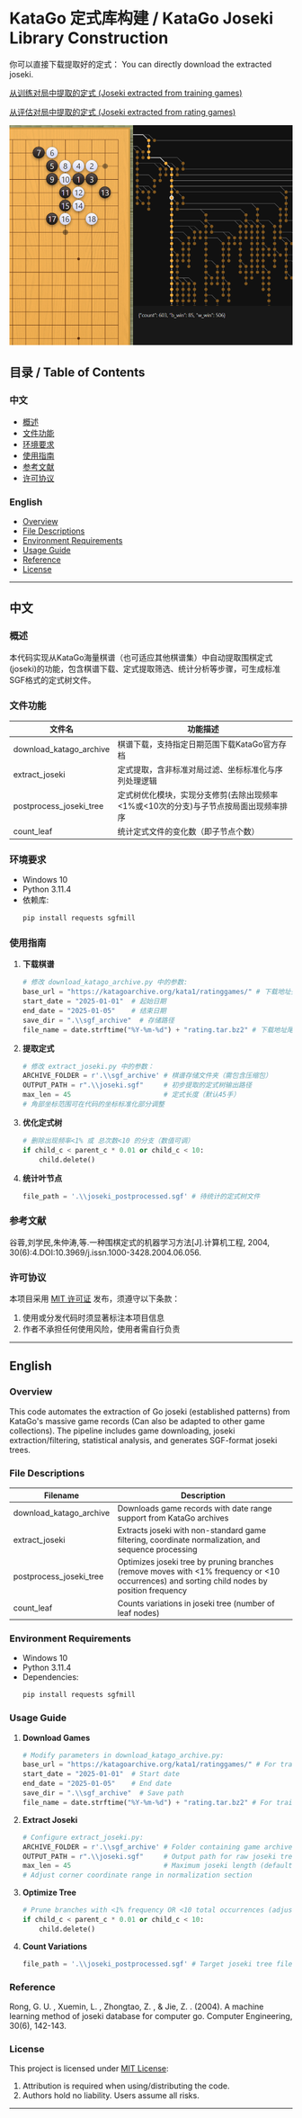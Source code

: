 # KataGo 定式库构建 / KataGo Joseki Library Construction

你可以直接下载提取好的定式：
You can directly download the extracted joseki.

[从训练对局中提取的定式 (Joseki extracted from training games)](https://github.com/yusaaki/JosekiExtraction/raw/main/katago_training_joseki.sgf)

[从评估对局中提取的定式 (Joseki extracted from rating games)](https://github.com/yusaaki/JosekiExtraction/raw/main/katago_rating_joseki.sgf)

![Joseki Example](https://github.com/yusaaki/JosekiExtraction/raw/main/joseki_example.png)

## 目录 / Table of Contents

### 中文
- [概述](#概述)
- [文件功能](#文件功能)
- [环境要求](#环境要求)
- [使用指南](#使用指南)
- [参考文献](#参考文献)
- [许可协议](#许可协议)

### English
- [Overview](#overview)
- [File Descriptions](#file-descriptions)
- [Environment Requirements](#environment-requirements)
- [Usage Guide](#usage-guide)
- [Reference](#reference)
- [License](#license)

---

## 中文

### 概述

本代码实现从KataGo海量棋谱（也可适应其他棋谱集）中自动提取围棋定式(joseki)的功能，包含棋谱下载、定式提取筛选、统计分析等步骤，可生成标准SGF格式的定式树文件。

### 文件功能

| 文件名                  | 功能描述                              |
|-----------------------|-----------------------------------|
| download_katago_archive | 棋谱下载，支持指定日期范围下载KataGo官方存档            |
| extract_joseki         | 定式提取，含非标准对局过滤、坐标标准化与序列处理逻辑        |
| postprocess_joseki_tree | 定式树优化模块，实现分支修剪(去除出现频率<1%或<10次的分支)与子节点按局面出现频率排序 |
| count_leaf             | 统计定式文件的变化数（即子节点个数）              |

### 环境要求

- Windows 10
- Python 3.11.4
- 依赖库: 
  ```bash
  pip install requests sgfmill
  ```

### 使用指南

1. **下载棋谱**
   ```python
   # 修改 download_katago_archive.py 中的参数:
   base_url = "https://katagoarchive.org/kata1/ratinggames/" # 下载地址头，训练棋谱需改为 "https://katagoarchive.org/kata1/trainingdata/"
   start_date = "2025-01-01"  # 起始日期
   end_date = "2025-01-05"    # 结束日期
   save_dir = ".\\sgf_archive"  # 存储路径
   file_name = date.strftime("%Y-%m-%d") + "rating.tar.bz2" # 下载地址尾，训练棋谱需改为 + "npzs.tgz"
   ```

2. **提取定式**
   ```python
   # 修改 extract_joseki.py 中的参数：
   ARCHIVE_FOLDER = r'.\\sgf_archive' # 棋谱存储文件夹（需包含压缩包）
   OUTPUT_PATH = r".\\joseki.sgf"     # 初步提取的定式树输出路径
   max_len = 45                       # 定式长度（默认45手）
   # 角部坐标范围可在代码的坐标标准化部分调整
   ```

3. **优化定式树**
   ```python
   # 删除出现频率<1% 或 总次数<10 的分支（数值可调）
   if child_c < parent_c * 0.01 or child_c < 10:
       child.delete()
   ```

4. **统计叶节点**
   ```python
   file_path = '.\\joseki_postprocessed.sgf' # 待统计的定式树文件
   ```

### 参考文献

谷蓉,刘学民,朱仲涛,等.一种围棋定式的机器学习方法[J].计算机工程, 2004, 30(6):4.DOI:10.3969/j.issn.1000-3428.2004.06.056.

### 许可协议

本项目采用 [MIT 许可证](https://opensource.org/licenses/MIT) 发布，须遵守以下条款：
1. 使用或分发代码时须显著标注本项目信息
2. 作者不承担任何使用风险，使用者需自行负责

---

## English

### Overview

This code automates the extraction of Go joseki (established patterns) from KataGo's massive game records (Can also be adapted to other game collections). The pipeline includes game downloading, joseki extraction/filtering, statistical analysis, and generates SGF-format joseki trees.

### File Descriptions

| Filename               | Description                              |
|------------------------|------------------------------------------|
| download_katago_archive | Downloads game records with date range support from KataGo archives |
| extract_joseki         | Extracts joseki with non-standard game filtering, coordinate normalization, and sequence processing |
| postprocess_joseki_tree | Optimizes joseki tree by pruning branches (remove moves with <1% frequency or <10 occurrences) and sorting child nodes by position frequency |
| count_leaf             | Counts variations in joseki tree (number of leaf nodes) |

### Environment Requirements

- Windows 10
- Python 3.11.4
- Dependencies: 
  ```bash
  pip install requests sgfmill
  ```

### Usage Guide

1. **Download Games**
   ```python
   # Modify parameters in download_katago_archive.py:
   base_url = "https://katagoarchive.org/kata1/ratinggames/" # For training games, use "https://katagoarchive.org/kata1/trainingdata/"
   start_date = "2025-01-01"  # Start date
   end_date = "2025-01-05"    # End date
   save_dir = ".\\sgf_archive"  # Save path
   file_name = date.strftime("%Y-%m-%d") + "rating.tar.bz2" # For training data, use + "npzs.tgz"
   ```

2. **Extract Joseki**
   ```python
   # Configure extract_joseki.py:
   ARCHIVE_FOLDER = r'.\\sgf_archive' # Folder containing game archives
   OUTPUT_PATH = r".\\joseki.sgf"     # Output path for raw joseki tree
   max_len = 45                       # Maximum joseki length (default 45 moves)
   # Adjust corner coordinate range in normalization section
   ```

3. **Optimize Tree**
   ```python
   # Prune branches with <1% frequency OR <10 total occurrences (adjustable)
   if child_c < parent_c * 0.01 or child_c < 10:
       child.delete()
   ```

4. **Count Variations**
   ```python
   file_path = '.\\joseki_postprocessed.sgf' # Target joseki tree file
   ```

### Reference

Rong, G. U. , Xuemin, L. , Zhongtao, Z. , & Jie, Z. . (2004). A machine learning method of joseki database for computer go. Computer Engineering, 30(6), 142-143.

### License

This project is licensed under [MIT License](https://opensource.org/licenses/MIT):
1. Attribution is required when using/distributing the code.
2. Authors hold no liability. Users assume all risks.

--- 
